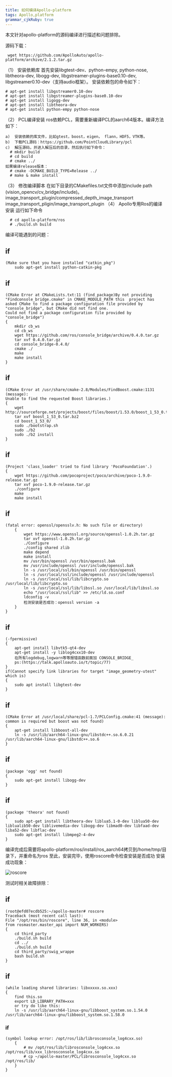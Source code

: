 ```yaml
---
title: 如何编译Apollo-platform
tags: Apollo,platform
grammar_cjkRuby: true
---
```


本文针对apollo-platform的源码编译进行描述和问题排除。

源码下载：
```
 wget https://github.com/ApolloAuto/apollo-platform/archive/2.1.2.tar.gz
```
（1） 安装依赖库
首先安装libgtest-dev、python-empy,  python-nose, libtheora-dev, libogg-dev, libgstreamer-plugins-base0.10-dev, libgstreamer0.10-dev（支持audio框架）。
安装依赖包的命令如下：
```
# apt-get install libgstreamer0.10-dev
# apt-get install libgstreamer-plugins-base0.10-dev
# apt-get install ligogg-dev
# apt-get install libtheora-dev
# apt-get install python-empy python-nose
```
（2） PCL编译安装
ros依赖PCL，需要重新编译PCL的aarch64版本。编译方法如下：
```
a)	安装依赖的库文件，比如gtest，boost，eigen， flann，HDF5，VTK等。
b)	下载PCL源码：https://github.com/PointCloudLibrary/pcl
c)	解压源码，并进入解压后的目录，然后执行如下命令：
  # mkdir build
  # cd build
  # cmake ../
如果编译release版本：
  # cmake -DCMAKE_BUILD_TYPE=Release ../
  # make & make install
  ```
（3） 修改编译脚本
在如下目录的CMakefiles.txt文件中添加include path (vision_opencv/cv_bridge/include)。
image_transport_plugin/compressed_depth_image_transport
image_transport_pligin/image_transport_plugin
（4） Apollo专用Ros的编译安装
运行如下命令
```
  # cd apollo-platform/ros
  # ./build.sh build
 ```

编译可能遇到的问题：

## if
	(Make sure that you have installed "catkin_pkg")
		sudo apt-get install python-catkin-pkg
## if
	(CMake Error at CMakeLists.txt:11 (find_package)By not providing "Findconsole_bridge.cmake" in CMAKE_MODULE_PATH this  project has asked CMake to find a package configuration file provided by "console_bridge", but CMake did not find one.
	Could not find a package configuration file provided by "console_bridge")
	{
		mkdir cb_ws
		cd cb_ws
		wget https://github.com/ros/console_bridge/archive/0.4.0.tar.gz
		tar xvf 0.4.0.tar.gz
		cd console_bridge-0.4.0/
		cmake ./
		make
		make install
	}
## if
	(CMake Error at /usr/share/cmake-2.8/Modules/FindBoost.cmake:1131 (message):
	Unable to find the requested Boost libraries.)
	{
		wget http://sourceforge.net/projects/boost/files/boost/1.53.0/boost_1_53_0.tar.bz2
		tar xvf boost_1_53_0.tar.bz2
		cd boost_1_53_0/
		sudo ./bootstrap.sh
		sudo ./b2
		sudo ./b2 install
	}
## if
	(Project 'class_loader' tried to find library 'PocoFoundation'.)
	{
		wget https://github.com/pocoproject/poco/archive/poco-1.9.0-release.tar.gz
		tar xvf poco-1.9.0-release.tar.gz
		./configure
		make
		make install
## if
	(fatal error: openssl/opensslv.h: No such file or directory)
		{
			wget https://www.openssl.org/source/openssl-1.0.2h.tar.gz
			tar xvf openssl-1.0.2h.tar.gz
			./Configure
			./config shared zlib
			make depend
			make install
			mv /usr/bin/openssl /usr/bin/openssl.bak
			mv /usr/include/openssl /usr/include/openssl.bak
			ln -s /usr/local/ssl/bin/openssl /usr/bin/openssl
			ln -s /usr/local/ssl/include/openssl /usr/include/openssl
			ln -s /usr/local/ssl/lib/libcrypto.so /usr/local/lib/libcrypto.so
			ln -s /usr/local/ssl/lib/libssl.so /usr/local/lib/libssl.so
			echo "/usr/local/ssl/lib" >> /etc/ld.so.conf
			ldconfig -v
			检测安装是否成功：openssl version -a
		}
	}
## if
	(-fpermissive)
	{
		apt-get install libvtk5-qt4-dev
		apt-get install -y liblog4cxx10-dev
		在所有logdebug,logwarn等等报错函数前面加 CONSOLE_BRIDGE_
		ps:(https://talk.apolloauto.io/t/topic/77)
	}
	if(Cannot specify link libraries for target "image_geometry-utest" which is)
	{
		sudo apt install libgtest-dev
	}
## if
	(CMake Error at /usr/local/share/pcl-1.7/PCLConfig.cmake:41 (message):
	common is required but boost was not found)
	{
		apt-get install libboost-all-dev
		ln -s /usr/lib/aarch64-linux-gnu/libstdc++.so.6.0.21 /usr/lib/aarch64-linux-gnu/libstdc++.so.6
	}
## if
	(package 'ogg' not found)
	{
		sudo apt-get install libogg-dev
	}
## if
	(package 'theora' not found)
	{
		sudo apt-get install libtheora-dev liblua5.1-0-dev liblua50-dev liblualib50-dev liblivemedia-dev libogg-dev libmad0-dev libfaad-dev liba52-dev libflac-dev
		sudo apt-get install libmpeg2-4-dev
	}

编译完成后需要将apollo-platform/ros/install/ros_aarch64拷贝到/home/tmp/目录下，并重命名为ros
至此，安装完毕，使用roscore命令检查安装是否成功
安装成功现象：

![roscore](./images/roscore_output.JPG)

测试时相关故障排除：
	 
## if
	(root@efd07ecdb525:~/apollo-master# roscore 
	Traceback (most recent call last):
	File "/opt/ros/bin/roscore", line 36, in <module>
	from rosmaster.master_api import NUM_WORKERS)
	{
		cd third_party
		./build.sh build
		cd ../
		./build.sh build
		cd third_party/swig_wrappe
		bash build.sh
	}
## if
	(while loading shared libraries: libxxxxx.so.xxx)
	{
		find this.so
		export LD_LIBRARY_PATH=xxx
		or try do like this:
		ln -s /usr/lib/aarch64-linux-gnu/libboost_system.so.1.54.0 /usr/lib/aarch64-linux-gnu/libboost_system.so.1.58.0
### if
	(symbol lookup error: /opt/ros/lib/librosconsole_log4cxx.so)
		{
			# mv /opt/ros/lib/librosconsole_log4cxx.so /opt/ros/lib/xxx_librosconsole_log4cxx.so
			# cp ~/apollo-master/PCL/librosconsole_log4cxx.so /opt/ros/lib/
		}
	}
